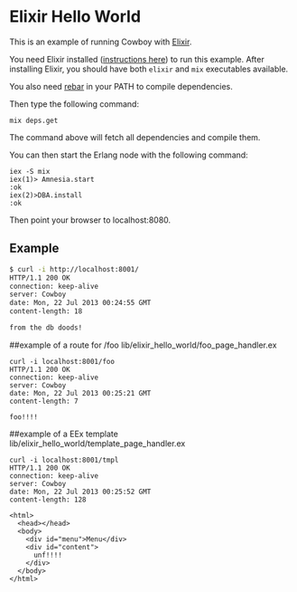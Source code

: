 Elixir Hello World
==================

This is an example of running Cowboy with [Elixir](http://elixir-lang.org).

You need Elixir installed
([instructions here](http://elixir-lang.org/getting_started/1.html))
to run this example. After installing Elixir, you should have both
`elixir` and `mix` executables available.

You also need [rebar](https://github.com/rebar/rebar) in your PATH
to compile dependencies.

Then type the following command:

```
mix deps.get
```

The command above will fetch all dependencies and compile them.

You can then start the Erlang node with the following command:

```
iex -S mix
iex(1)> Amnesia.start
:ok
iex(2)>DBA.install
:ok
```

Then point your browser to localhost:8080.

Example
-------

``` bash
$ curl -i http://localhost:8001/
HTTP/1.1 200 OK
connection: keep-alive
server: Cowboy
date: Mon, 22 Jul 2013 00:24:55 GMT
content-length: 18

from the db doods!
```

##example of a route for /foo
lib/elixir_hello_world/foo_page_handler.ex
```
curl -i localhost:8001/foo
HTTP/1.1 200 OK
connection: keep-alive
server: Cowboy
date: Mon, 22 Jul 2013 00:25:21 GMT
content-length: 7

foo!!!!
```
##example of a EEx template
lib/elixir_hello_world/template_page_handler.ex
```
curl -i localhost:8001/tmpl
HTTP/1.1 200 OK
connection: keep-alive
server: Cowboy
date: Mon, 22 Jul 2013 00:25:52 GMT
content-length: 128

<html>
  <head></head>
  <body>
    <div id="menu">Menu</div>
    <div id="content">
      unf!!!!
    </div>
  </body>
</html>
```
